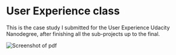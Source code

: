 # User Experience class

This is the case study I submitted for the User Experience Udacity Nanodegree, after finishing all the sub-projects up to the final.

![Screenshot of pdf](screenshot.jpg)
